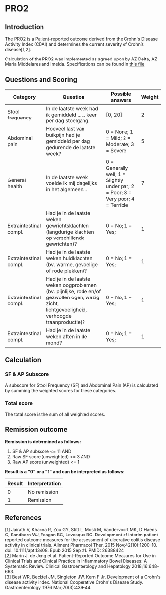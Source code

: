 # PRO2

## Introduction 

The PRO2 is a Patient-reported outcome derived from the Crohn's Disease Activity Index (CDAI) and determines the current severity of Crohn’s disease[1,2].

Calculation of the PRO2 was implemented as agreed upon by AZ Delta, AZ Maria Middelares and Imelda. Specifications can be found in [this file](https://drive.google.com/file/d/1tW4zhvh-JPUYgieUXehiIYDTCqPI5mJS/view?usp=sharing)

## Questions and Scoring

| Category               | Question                                                                                                                                      | Possible answers                                                                  | Weight |
|------------------------|-----------------------------------------------------------------------------------------------------------------------------------------------|-----------------------------------------------------------------------------------|--------|
| Stool frequency        | In de laatste week had ik gemiddeld ...... keer per dag stoelgang.                                                                            | [0, 20]                                                                           | 2      |
| Abdominal pain         | Hoeveel last van buikpijn had je gemiddeld per dag gedurende de laatste week?                                                                 | 0 = None; 1 = Mild; 2 = Moderate; 3 = Severe                                      | 5      |
| General health         | In de laatste week voelde ik mij dagelijks in het algemeen...                                                                                 | 0 = Generally well; 1 = Slightly under par; 2 = Poor; 3 = Very poor; 4 = Terrible | 7      |
| Extraintestinal compl. | Had je in de laatste weken gewrichtsklachten (langdurige klachten op verschillende gewrichten)?                                               | 0 = No; 1 = Yes;                                                                  | 1      |
| Extraintestinal compl. | Had je in de laatste weken huidklachten (bv. warme, gevoelige of rode plekken)?                                                               | 0 = No; 1 = Yes;                                                                  | 1      |
| Extraintestinal compl. | Had je in de laatste weken oogproblemen (bv. pijnlijke, rode en/of gezwollen ogen, wazig zicht, lichtgevoeligheid, verhoogde traanproductie)? | 0 = No; 1 = Yes;                                                                  | 1      |
| Extraintestinal compl. | Had je in de laatste weken aften in de mond?                                                                                                  | 0 = No; 1 = Yes;                                                                  | 1      |

## Calculation

### SF & AP Subscore

A subscore for Stool Frequency (SF) and Abdominal Pain (AP) is calculated by summing the weighted scores for these categories.

### Total score

The total score is the sum of all weighted scores.

## Remission outcome

**Remission is determined as follows:**
1. SF & AP subscore <= 11 AND
2. Raw SF score (unweighted) <= 3 AND
3. Raw AP score (unweighted) <= 1

**Result is a "0" or a "1" and can be interpreted as follows:**

| Result | Interpretation |
|--------|----------------|
| 0      | No remission   |
| 1      | Remission      |

## References

[1] Jairath V, Khanna R, Zou GY, Stitt L, Mosli M, Vandervoort MK, D'Haens G, Sandborn WJ, Feagan BG, Levesque BG. Development of interim patient-reported outcome measures for the assessment of ulcerative colitis disease activity in clinical trials. Aliment Pharmacol Ther. 2015 Nov;42(10):1200-10. doi: 10.1111/apt.13408. Epub 2015 Sep 21. PMID: 26388424.\
[2] Marin J. de Jong et al. Patient-Reported Outcome Measures for Use in Clinical Trials and Clinical Practice in Inflammatory Bowel Diseases: A
Systematic Review. Clinical Gastroenterology and Hepatology 2018;16:648–663.\
[3] Best WR, Becktel JM, Singleton JW, Kern F Jr. Development of a Crohn's disease activity index. National Cooperative Crohn's Disease Study. Gastroenterology. 1976 Mar;70(3):439-44.
